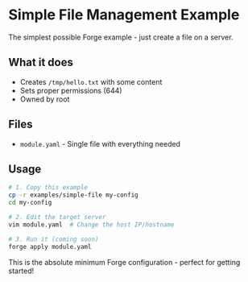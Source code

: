 # Simple File Management Example

The simplest possible Forge example - just create a file on a server.

## What it does
- Creates `/tmp/hello.txt` with some content
- Sets proper permissions (644)
- Owned by root

## Files
- `module.yaml` - Single file with everything needed

## Usage
```bash
# 1. Copy this example
cp -r examples/simple-file my-config
cd my-config

# 2. Edit the target server
vim module.yaml  # Change the host IP/hostname

# 3. Run it (coming soon)
forge apply module.yaml
```

This is the absolute minimum Forge configuration - perfect for getting started!
